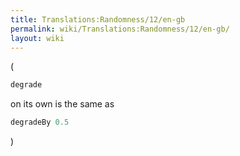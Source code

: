 ```yaml
---
title: Translations:Randomness/12/en-gb
permalink: wiki/Translations:Randomness/12/en-gb/
layout: wiki
---
```


(

``` Haskell
degrade
```

on its own is the same as

``` Haskell
degradeBy 0.5
```

)
